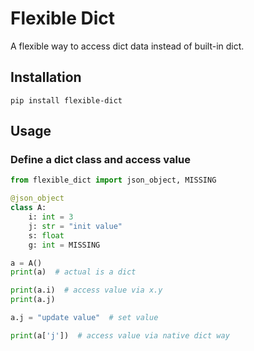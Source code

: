 # Flexible Dict

A flexible way to access dict data instead of built-in dict.

## Installation

```shell
pip install flexible-dict
```

## Usage

### Define a dict class and access value

```python
from flexible_dict import json_object, MISSING

@json_object
class A:
    i: int = 3
    j: str = "init value"
    s: float
    g: int = MISSING

a = A()
print(a)  # actual is a dict

print(a.i)  # access value via x.y
print(a.j)

a.j = "update value"  # set value

print(a['j'])  # access value via native dict way
```
